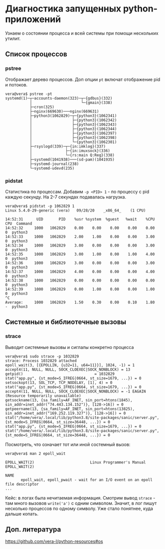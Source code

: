 # Диагностика запущенных python-приложений

Узнаем о состоянии процесса и всей системы при помощи нескольких утилит.

## Список процессов

### pstree
Отображает дерево процессов. Доп опции `pt` включат отображение pid и потоков.

```console
vera@vera$ pstree -pt
systemd(1)─┬─accounts-daemon(323)─┬─{gdbus}(332)
           │                      └─{gmain}(338)
           ├─cron(325)
           ├─nginx(669630)───nginx(669631)
           ├─python3(1062829)─┬─{python3}(1062341)
           │                  ├─{python3}(1062342)
           │                  ├─{python3}(1062343)
           │                  ├─{python3}(1062344)
           │                  ├─{python3}(1062397)
           │                  ├─{python3}(1062398)
           │                  └─{python3}(1062301)
           ├─rsyslogd(339)─┬─{in:imklog}(337)
           │               ├─{in:imuxsock}(336)
           │               └─{rs:main Q:Reg}(338)
           ├─systemd(1041938)───(sd-pam)(1041935)
           ├─systemd-journal(238)
           └─systemd-udevd(235)
```





### pidstat
Статистика по процессам. Добавим `-p <PID> 1` - по процессу с pid каждую секунду. На 2-7 секундах подавалась нагрузка.
```console
vera@vera$ pidstat -p 1062829 1
Linux 5.4.0-29-generic (vera) 	09/28/20 	_x86_64_	(1 CPU)

14:52:31      UID       PID    %usr %system  %guest   %wait    %CPU   CPU  Command
14:52:32     1000   1062829    0.00    0.00    0.00    0.00    0.00     0  python3
14:52:33     1000   1062829    2.00    1.00    0.00    0.00    3.00     0  python3
14:52:34     1000   1062829    3.00    0.00    0.00    0.00    3.00     0  python3
14:52:35     1000   1062829    3.00    1.00    0.00    1.00    4.00     0  python3
14:52:36     1000   1062829    3.00    0.00    0.00    0.00    3.00     0  python3
14:52:37     1000   1062829    4.00    0.00    0.00    0.00    4.00     0  python3
14:52:38     1000   1062829    0.00    0.00    0.00    0.00    0.00     0  python3
14:52:39     1000   1062829    0.00    1.00    0.00    0.00    1.00     0  python3
^C
Average:     1000   1062829    1.50    0.30    0.00    0.10    1.80     -  python3
```

## Системные и библиотечные вызовы

### strace
Выводит системные вызовы и сиглалы конкретно процесса
```console
vera@vera$ sudo strace -p 1032829 
strace: Process 1032829 attached
epoll_wait(3, [{EPOLLIN, {u32=11, u64=11}}], 1024, -1) = 1
accept4(11, NULL, NULL, SOCK_CLOEXEC|SOCK_NONBLOCK) = 13
getpid()                                = 1032829
stat("app.py", {st_mode=S_IFREG|0664, st_size=1679, ...}) = 0
setsockopt(13, SOL_TCP, TCP_NODELAY, [1], 4) = 0
stat("app.py", {st_mode=S_IFREG|0664, st_size=1679, ...}) = 0
accept4(11, NULL, NULL, SOCK_CLOEXEC|SOCK_NONBLOCK) = -1 EAGAIN (Resource temporarily unavailable)
getsockname(13, {sa_family=AF_INET, sin_port=htons(1845), sin_addr=inet_addr("74.443.134.152")}, [128->16]) = 0
getpeername(13, {sa_family=AF_INET, sin_port=htons(13825), sin_addr=inet_addr("169.252.119.327")}, [128->16]) = 0
stat("/home/vera/.local/lib/python3.8/site-packages/sanic/server.py", {st_mode=S_IFREG|0664, st_size=36448, ...}) = 0
stat("app.py", {st_mode=S_IFREG|0664, st_size=1679, ...}) = 0
stat("/home/vera/.local/lib/python3.8/site-packages/sanic/server.py", {st_mode=S_IFREG|0664, st_size=36448, ...}) = 0
```
Посмотреть, что означает тот или иной состемный вызов:
```console
vera@vera$ man 2 epoll_wait

EPOLL_WAIT(2)                         Linux Programmer's Manual                         EPOLL_WAIT(2)

NAME
       epoll_wait, epoll_pwait - wait for an I/O event on an epoll file descriptor
...
```
Кейс: в логах была нечитаемая информация. Смотрим вывод `strace` - там много вызовов `write('a')` с одним символом. Значит, в лог пишут несколько процессов по одному символу. Уже стало понятнее, куда дальше копать.

## Доп. литература
https://github.com/vera-l/python-resources#os



